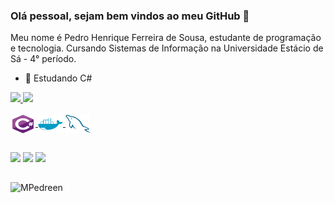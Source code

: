 ### Olá pessoal, sejam bem vindos ao meu GitHub 👋

Meu nome é Pedro Henrique Ferreira de Sousa, estudante de programação e tecnologia. Cursando Sistemas de Informação na Universidade Estácio de Sá - 4° período.

- 🌱 Estudando C#

 <div>
  <a href="https://github.com/MPedreen">
  <img height="180em" src="https://github-readme-stats.vercel.app/api?username=MPedreen&show_icons=true&theme=dark&include_all_commits=true&count_private=true"/>
  <img height="180em" src="https://github-readme-stats.vercel.app/api/top-langs/?username=MPedreen&layout=compact&langs_count=7&theme=dark"/>
</div>
  
<div style="display: inline_block"><br>
  <img align="center" alt="Pedro-Csharp" height="30" width="40" src="https://raw.githubusercontent.com/devicons/devicon/master/icons/csharp/csharp-original.svg">
  <img align="center" alt="Pedro-Docker" height="30" width="40" src="https://github.com/devicons/devicon/blob/master/icons/docker/docker-plain.svg">
  <img align="center" alt="Pedro-MySql" height="30" width="40" src="https://github.com/devicons/devicon/blob/master/icons/mysql/mysql-original.svg">
</div>
  
  ##
  
<div> 
  <a href="https://www.instagram.com/pedroph.ferreira/" target="_blank"><img src="https://img.shields.io/badge/-Instagram-%23E4405F?style=for-the-badge&logo=instagram&logoColor=white" target="_blank"></a>
  <a href = "mailto:pedrophpvp12@gmail.com"><img src="https://img.shields.io/badge/-Gmail-%23333?style=for-the-badge&logo=gmail&logoColor=white" target="_blank"></a>
  <a href="https://www.linkedin.com/in/pedro-ferreira-11b85117b/" target="_blank"><img src="https://img.shields.io/badge/-LinkedIn-%230077B5?style=for-the-badge&logo=linkedin&logoColor=white" target="_blank"></a> 
</div>  
  
  ##
  
<img src="https://komarev.com/ghpvc/?username=SEUUSUARIO&color=blue" alt="MPedreen" />   
